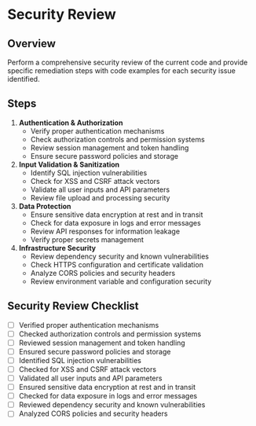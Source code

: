 # Security Review

## Overview

Perform a comprehensive security review of the current code and provide specific remediation steps with code examples for each security issue identified.

## Steps

1. **Authentication & Authorization**
    - Verify proper authentication mechanisms
    - Check authorization controls and permission systems
    - Review session management and token handling
    - Ensure secure password policies and storage
2. **Input Validation & Sanitization**
    - Identify SQL injection vulnerabilities
    - Check for XSS and CSRF attack vectors
    - Validate all user inputs and API parameters
    - Review file upload and processing security
3. **Data Protection**
    - Ensure sensitive data encryption at rest and in transit
    - Check for data exposure in logs and error messages
    - Review API responses for information leakage
    - Verify proper secrets management
4. **Infrastructure Security**
    - Review dependency security and known vulnerabilities
    - Check HTTPS configuration and certificate validation
    - Analyze CORS policies and security headers
    - Review environment variable and configuration security

## Security Review Checklist

- [ ] Verified proper authentication mechanisms
- [ ] Checked authorization controls and permission systems
- [ ] Reviewed session management and token handling
- [ ] Ensured secure password policies and storage
- [ ] Identified SQL injection vulnerabilities
- [ ] Checked for XSS and CSRF attack vectors
- [ ] Validated all user inputs and API parameters
- [ ] Ensured sensitive data encryption at rest and in transit
- [ ] Checked for data exposure in logs and error messages
- [ ] Reviewed dependency security and known vulnerabilities
- [ ] Analyzed CORS policies and security headers
